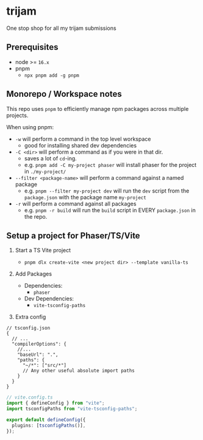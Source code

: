 # trijam

One stop shop for all my trijam submissions

## Prerequisites

- node >= `16.x`
- pnpm
  - `npx pnpm add -g pnpm`

## Monorepo / Workspace notes

This repo uses `pnpm` to efficiently manage npm packages across multiple projects.

When using pnpm:

- `-w` will perform a command in the top level workspace
  - good for installing shared dev dependencies
- `-C <dir>` will perform a command as if you were in that dir.
  - saves a lot of `cd`-ing.
  - e.g. `pnpm add -C my-project phaser` will install phaser for the project in `./my-project/`
- `--filter <package-name>` will perform a command against a named package
  - e.g. `pnpm --filter my-project dev` will run the `dev` script from the `package.json` with the package name `my-project`
- `-r` will perform a command against all packages
  - e.g. `pnpm -r build` will run the `build` script in EVERY `package.json` in the repo.

## Setup a project for Phaser/TS/Vite

1. Start a TS Vite project

   - `pnpm dlx create-vite <new project dir> --template vanilla-ts`

1. Add Packages

   - Dependencies:
     - `phaser`
   - Dev Dependencies:
     - `vite-tsconfig-paths`

1. Extra config

```jsonc
// tsconfig.json
{
  // ...
  "compilerOptions": {
    //...
    "baseUrl": ".",
    "paths": {
      "~/*": ["src/*"]
      // Any other useful absolute import paths
    }
  }
}
```

```ts
// vite.config.ts
import { defineConfig } from "vite";
import tsconfigPaths from "vite-tsconfig-paths";

export default defineConfig({
  plugins: [tsconfigPaths()],
});
```
